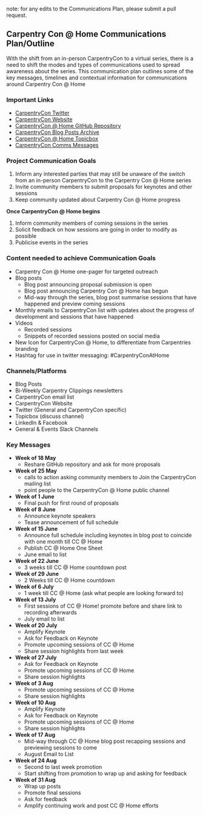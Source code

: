 note: for any edits to the Communications Plan, please submit a pull request.

## Carpentry Con @ Home Communications Plan/Outline
With the shift from an in-person CarpentryCon to a virtual series, there is a need to shift the modes and types of communications used to spread awareness about the series. This communication plan outlines some of the key messages, timelines and contextual information for communications around Carpentry Con @ Home

### Important Links
- [CarpentryCon Twitter](https://twitter.com/carpentrycon)
- [CarpentryCon Website](https://carpentrycon.org)
- [CarpentryCon @ Home GitHub Repository](https://github.com/carpentrycon/carpentryconhome-proposals)
- [CarpentryCon Blog Posts Archive](https://carpentries.org/posts-by-tags/#blog-tag-carpentrycon)
- [CarpentryCon @ Home Topicbox](https://carpentries.topicbox.com/groups/carpentrycon-home)
- [CarpentryCon Comms Messages](https://docs.google.com/spreadsheets/d/16fdEfFspydCOrYDmw-CYehGynGlcYxaQOhFkqbQjKVM/edit#gid=0)

### Project Communication Goals
1. Inform any interested parties that may still be unaware of the switch from an in-person CarpentryCon to the Carpentry Con @ Home series
2. Invite community members to submit proposals for keynotes and other sessions
3. Keep community updated about Carpentry Con @ Home progress

**Once CarpentryCon @ Home begins**
1. Inform community members of coming sessions in the series
2. Solicit feedback on how sessions are going in order to modify as possible
3. Publicise events in the series

### Content needed to achieve Communication Goals
- Carpentry Con @ Home one-pager for targeted outreach
- Blog posts
  - Blog post announcing proposal submission is open
  - Blog post announcing Carpentry Con @ Home has begun
  - Mid-way through the series, blog post summarise sessions that have happened and preview coming sessions
- Monthly emails to CarpentryCon list with updates about the progress of development and sessions that have happened
- Videos
  - Recorded sessions
  - Snippets of recorded sessions posted on social media
- New Icon for CarpentryCon @ Home, to differentiate from Carpentries branding 
- Hashtag for use in twitter messaging: #CarpentryConAtHome

### Channels/Platforms
- Blog Posts
- Bi-Weekly Carpentry Clippings newsletters
- CarpentryCon email list
- CarpentryCon Website
- Twitter (General and CarpentryCon specific)
- Topicbox (discuss channel)
- LinkedIn & Facebook
- General & Events Slack Channels

### Key Messages
- **Week of 18 May**
  - Reshare GitHub repository and ask for more proposals
- **Week of 25 May**
  - calls to action asking community members to Join the CarpentryCon mailing list 
  - point people to the CarpentryCon @ Home public channel
- **Week of 1 June**
  - Final push for first round of proposals
- **Week of 8 June**
  - Announce keynote speakers
  - Tease announcement of full schedule
- **Week of 15 June**
  - Announce full schedule including keynotes in blog post to coincide with one month till CC @ Home
  - Publish CC @ Home One Sheet
  - June email to list
- **Week of 22 June**
  - 3 weeks till CC @ Home countdown post
- **Week of 29 June**
  - 2 Weeks till CC @ Home countdown
- **Week of 6 July**
  - 1 week till CC @ Home (ask what people are looking forward to)
- **Week of 13 July**
  - First sessions of CC @ Home! promote before and share link to recording afterwards
  - July email to list
- **Week of 20 July**
  - Amplify Keynote
  - Ask for Feedback on Keynote
  - Promote upcoming sessions of CC @ Home
  - Share session highlights from last week
- **Week of 27 July**
  - Ask for Feedback on Keynote
  - Promote upcoming sessions of CC @ Home
  - Share session highlights
- **Week of 3 Aug**
  - Promote upcoming sessions of CC @ Home
  - Share session highlights
- **Week of 10 Aug**
  - Amplify Keynote
  - Ask for Feedback on Keynote
  - Promote upcoming sessions of CC @ Home
  - Share session highlights
- **Week of 17 Aug**
  - Mid-way through CC @ Home blog post recapping sessions and previewing sessions to come
  - August Email to List
- **Week of 24 Aug**
  - Second to last week promotion
  - Start shifting from promotion to wrap up and asking for feedback
- **Week of 31 Aug**
  - Wrap up posts
  - Promote final sessions
  - Ask for feedback
  - Amplify continuing work and post CC @ Home efforts



